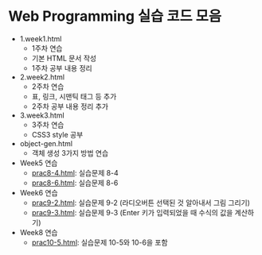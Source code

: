 <!DOCTYPE html>
<head>
    <title>Web Programming 실습 코드 모음</title>
</head>
<body>
    <h1>Web Programming 실습 코드 모음</h1>
    <ul>
        <li>1.week1.html</a>
            <ul>
                <li>1주차 연습</li>
                <li>기본 HTML 문서 작성</li>
                <li>1주차 공부 내용 정리</li>
            </ul>
        </li>
        <li>2.week2.html</a>
            <ul>
                <li>2주차 연습</li>
                <li>표, 링크, 시맨틱 태그 등 추가</li>
                <li>2주차 공부 내용 정리 추가</li>
            </ul>
        </li>
        <li>3.week3.html</a>
            <ul>
                <li>3주차 연습</li>
                <li>CSS3 style 공부</li>
            </ul>
        </li>
        <li>object-gen.html</a>
            <ul>
                <li>객체 생성 3가지 방법 연습</li>
            </ul>
        </li>
        <li>Week5 연습
            <ul>
                <li><a href="prac8-4.html">prac8-4.html</a>: 실습문제 8-4</li>
                <li><a href="prac8-6.html">prac8-6.html</a>: 실습문제 8-6</li>
            </ul>
        </li>
        <li>Week6 연습
            <ul>
                <li><a href="prac9-2.html">prac9-2.html</a>: 실습문제 9-2 (라디오버튼 선택된 것 알아내서 그림 그리기)</li>
                <li><a href="prac9-3.html">prac9-3.html</a>: 실습문제 9-3 (Enter 키가 입력되었을 때 수식의 값을 계산하기)</li>
            </ul>
        </li>
        <li>Week8 연습
            <ul>
                <li><a href="prac10-5.html">prac10-5.html</a>: 실습문제 10-5와 10-6을 포함</li>
            </ul>
        </li>
    </ul>
</body>
</html>
